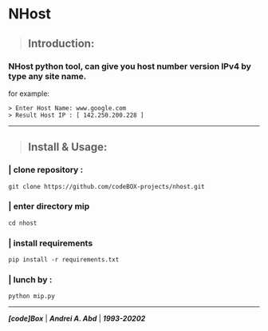 # **NHost**
> ## **Introduction**:
### NHost python tool, can give you host number version **IPv4** by type any site name.
for example:
```
> Enter Host Name: www.google.com
> Result Host IP : [ 142.250.200.228 ]
``` 
---
> ## **Install & Usage**:
### **| clone repository :**
```git clone https://github.com/codeBOX-projects/nhost.git```
### **| enter directory mip**
```cd nhost```
### **| install requirements**
```pip install -r requirements.txt ```
### **| lunch by :**
```python mip.py```

---
***[code]Box*** | ***Andrei A. Abd*** | ***1993-20202***

